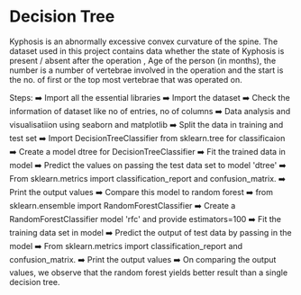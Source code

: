 # Decision Tree

Kyphosis is  an abnormally excessive convex curvature of the spine. 
The dataset used in this project contains data whether the state of Kyphosis is present / absent after the operation , Age of the person (in months), the number is a number of vertebrae involved in the operation and the start is the no. of first or the top most vertebrae that was operated on.

Steps:
➡️ Import all the essential libraries
➡️ Import the dataset
➡️ Check the information of dataset like no of entries, no of columns
➡️ Data analysis and visualisatiion using seaborn and matplotlib 
➡️ Split the data in training and test set
➡️ Import DecisionTreeClassifier from sklearn.tree for classificaion
➡️ Create a model dtree for DecisionTreeClassifier
➡️ Fit the trained data in model
➡️ Predict the values on passing the test data set to model 'dtree'
➡️ From sklearn.metrics import classification_report and confusion_matrix.
➡️ Print the output values
➡️ Compare this model to random forest
➡️ from sklearn.ensemble import RandomForestClassifier
➡️ Create a RandomForestClassifier model 'rfc' and provide estimators=100
➡️ Fit the training data set in model
➡️ Predict the output of test data by passing in the model
➡️ From sklearn.metrics import classification_report and confusion_matrix.
➡️ Print the output values
➡️ On comparing the output values, we observe that the random forest yields better result than a single decision tree.

